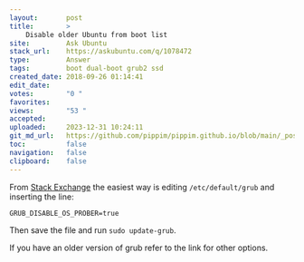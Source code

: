 ```yaml
---
layout:       post
title:        >
    Disable older Ubuntu from boot list
site:         Ask Ubuntu
stack_url:    https://askubuntu.com/q/1078472
type:         Answer
tags:         boot dual-boot grub2 ssd
created_date: 2018-09-26 01:14:41
edit_date:    
votes:        "0 "
favorites:    
views:        "53 "
accepted:     
uploaded:     2023-12-31 10:24:11
git_md_url:   https://github.com/pippim/pippim.github.io/blob/main/_posts/2018/2018-09-26-Disable-older-Ubuntu-from-boot-list.md
toc:          false
navigation:   false
clipboard:    false
---
```


From [Stack Exchange][1] the easiest way is editing `/etc/default/grub` and inserting the line:

``` 
GRUB_DISABLE_OS_PROBER=true
```

Then save the file and run `sudo update-grub`.

If you have an older version of grub refer to the link for other options.


  [1]: https://unix.stackexchange.com/questions/56004/how-to-stop-update-grub-from-scanning-all-drives
